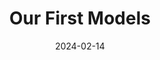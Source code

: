 ---
title: "Our First Models"
index: 7
date: 2024-02-14
materials:
- topic: "Classification with an Image Dataset: Skin Cancer"
  files:
  - type: "colab"
    url: https://colab.research.google.com/github/C4M-UofT/C4M-UofT.github.io/blob/master/lectures/winter/7_ml_first/7a - Classification with an Image Dataset.ipynb
- topic: "Regression with a Time-Series Dataset: Parkinsonian Gait"
  files:
  - type: "colab"
    url: https://colab.research.google.com/github/C4M-UofT/C4M-UofT.github.io/blob/master/lectures/winter/7_ml_first/7b - Regression with a Time-Series Dataset.ipynb
assignment:
  text: "HW 7"
  due_date: 2024-02-21 12:00 PM
  submission_link: https://q.utoronto.ca/courses/342394/assignments/1175773
  files:
  - type: "colab"
    url: https://colab.research.google.com/github/C4M-UofT/C4M-UofT.github.io/blob/master/homeworks/HW7.ipynb
---